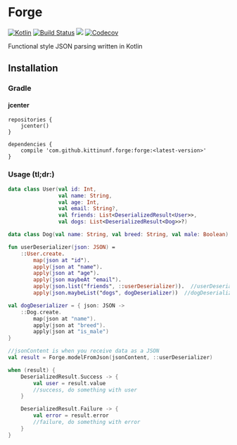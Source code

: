 # Forge

[ ![Kotlin](https://img.shields.io/badge/Kotlin-1.1.4.3-blue.svg)](http://kotlinlang.org) [![Build Status](https://travis-ci.org/kittinunf/Forge.svg?branch=master)](https://travis-ci.org/kittinunf/Forge) [![](https://jitpack.io/v/kittinunf/forge.svg)](https://jitpack.io/#kittinunf/forge/) [![Codecov](https://codecov.io/github/kittinunf/Forge/coverage.svg?branch=master)](https://codecov.io/gh/kittinunf/Forge)

Functional style JSON parsing written in Kotlin

## Installation

### Gradle

#### jcenter

```
repositories {
    jcenter()
}

dependencies {
    compile 'com.github.kittinunf.forge:forge:<latest-version>'
}
```

### Usage (tl;dr:)

``` Kotlin
data class User(val id: Int,
                val name: String,
                val age: Int,
                val email: String?,
                val friends: List<DeserializedResult<User>>,
                val dogs: List<DeserializedResult<Dog>>?)

data class Dog(val name: String, val breed: String, val male: Boolean)

fun userDeserializer(json: JSON) =
    ::User.create.
        map(json at "id").
        apply(json at "name").
        apply(json at "age").
        apply(json maybeAt "email").
        apply(json.list("friends", ::userDeserializer)).  //userDeserializer is a function, use :: for function reference
        apply(json.maybeList("dogs", dogDeserializer))  //dogDeserializer is a lambda, we use it directly

val dogDeserializer = { json: JSON ->
    ::Dog.create.
        map(json at "name").
        apply(json at "breed").
        apply(json at "is_male")
}

//jsonContent is when you receive data as a JSON
val result = Forge.modelFromJson(jsonContent, ::userDeserializer)

when (result) {
    DeserializedResult.Success -> {
        val user = result.value
        //success, do something with user
    }

    DeserializedResult.Failure -> {
        val error = result.error
        //failure, do something with error
    }
}

```